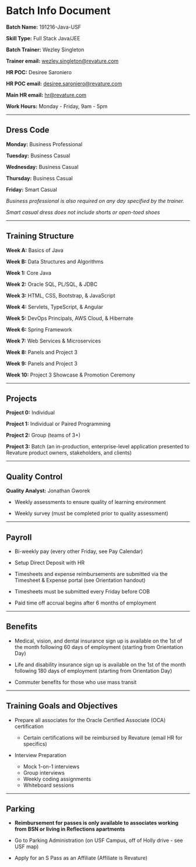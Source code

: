 # Batch Info Document

**Batch Name:** 191216-Java-USF

**Skill Type:** Full Stack Java/JEE

**Batch Trainer:** Wezley Singleton

**Trainer email:** wezley.singleton@revature.com

**HR POC:** Desiree Saroniero

**HR POC email:** desiree.saroniero@revature.com

**Main HR email:** hr@revature.com

**Work Hours:** Monday - Friday, 9am - 5pm

___

## Dress Code

**Monday:** Business Professional

**Tuesday:** Business Casual

**Wednesday:** Business Casual

**Thursday:** Business Casual

**Friday:** Smart Casual

_Business professional is also required on any day specified by the trainer._

_Smart casual dress does *not* include shorts or open-toed shoes_

___

## Training Structure

**Week A:** Basics of Java

**Week B:** Data Structures and Algorithms

**Week 1:** Core Java

**Week 2:** Oracle SQL, PL/SQL, & JDBC

**Week 3:** HTML, CSS, Bootstrap, & JavaScript

**Week 4:** Servlets, TypeScript, & Angular

**Week 5:** DevOps Principals, AWS Cloud, & Hibernate

**Week 6:** Spring Framework

**Week 7:** Web Services & Microservices

**Week 8:** Panels and Project 3

**Week 9:** Panels and Project 3

**Week 10:** Project 3 Showcase & Promotion Ceremony

___


## Projects

**Project 0:** Individual

**Project 1:** Individual or Paired Programming

**Project 2:** Group (teams of 3+)

**Project 3:** Batch (an in-production, enterprise-level application presented to Revature product owners, stakeholders, and clients)

___

## Quality Control

**Quality Analyst:** Jonathan Gworek

+ Weekly assessments to ensure quality of learning environment

+ Weekly survey (must be completed prior to quality assessment)

___

## Payroll

+ Bi-weekly pay (every other Friday, see Pay Calendar)

+ Setup Direct Deposit with HR

+ Timesheets and expense reimbursements are submitted via the Timesheet & Expense portal (see Orientation handout)

+ Timesheets must be submitted every Friday before COB

+ Paid time off accrual begins after 6 months of employment

___

## Benefits

+ Medical, vision, and dental insurance sign up is available on the 1st of the month following 60 days of employment (starting from Orientation Day)

+ Life and disability insurance sign up is available on the 1st of the month following 180 days of employment (starting from Orientation Day)

+ Commuter benefits for those who use mass transit

___

## Training Goals and Objectives

+ Prepare all associates for the Oracle Certified Associate (OCA) certification

    - Certain certifications will be reimbursed by Revature (email HR for specifics)

+ Interview Preparation

    - Mock 1-on-1 interviews
    - Group interviews
    - Weekly coding assignments
    - Whiteboard sessions

___

## Parking

+ **Reimbursement for passes is only available to associates working from BSN or living in Reflections apartments**

+ Go to Parking Administration (on USF Campus, off of Holly drive - see USF map)

+ Apply for an S Pass as an Affiliate (Affiliate is Revature)

